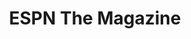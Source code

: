 ---
collection_archive: false
collection_awards: []
collection_category:
  - Kids
  - Editorial
  - Reportage
  - Lifestyle
  - Humor
  - Sports + Athletes
  - Still Life + Details
  - Portraits
  - Color
collection_content: 
collection_cover: https://d1sf55qlb7p6hz.cloudfront.net/puig-7.jpg
collection_cover_mobile: https://d1sf55qlb7p6hz.cloudfront.net/vertical_covers-41.jpg
collection_description: >-
  ESPN host Sam Alipour joined Major League Baseball star Yasiel Puig, his
  friends, teammates, and family at his home for Sam’s SportsCenter segment
  “Hangtime: Partying With Puig.”
collection_description_alignment: center
collection_exhibition: []
collection_filter: Commissioned + Stock
collection_hidden: false
collection_meta: Partying With Puig
collection_press: []
collection_preview:
  - https://d1sf55qlb7p6hz.cloudfront.net/espn_puig_covers-1.jpg
  - https://d1sf55qlb7p6hz.cloudfront.net/espn_puig_covers-2.jpg
  - https://d1sf55qlb7p6hz.cloudfront.net/espn_puig_covers-3.jpg
  - https://d1sf55qlb7p6hz.cloudfront.net/espn_puig_covers-4.jpg
cover_image: https://d1sf55qlb7p6hz.cloudfront.net/social-18.jpg
date: 
hide_footer: true 
logo: 
navigation_theme: white
slug: partying-with-puig
theme_color: "#86D0F7"
theme_color_all_works: "#D587FF"
title: ESPN The Magazine
collection_blocks:
  - _bookshop_name: collections/media-row-start
    row_alignment: between
  - _bookshop_name: collections/media-element 
    color: "#FBF2E9"
    image:  https://d1sf55qlb7p6hz.cloudfront.net/puig-1.jpg
    margin_left: '25'
    margin_right: '0'
    margin_y: '100'
    width: '60'
  - _bookshop_name: collections/media-row
    row_alignment: between
  - _bookshop_name: collections/media-element
    align_y: start
    color: "#D7E0ED"
    image:  https://d1sf55qlb7p6hz.cloudfront.net/puig-2b-single.jpg
    margin_left: '5'
    margin_right: '0'
    margin_y: '300'
    width: '25'
  - _bookshop_name: collections/media-element
    align_y: start
    color: "#FEF7F2"
    image:  https://d1sf55qlb7p6hz.cloudfront.net/puig-2c-single.jpg
    margin_left: '0'
    margin_right: '25'
    margin_y: '100'
    width: '40'
  - _bookshop_name: collections/media-row
    row_alignment: between
  - _bookshop_name: collections/media-element 
    color: "#F6DDCB"
    image:  https://d1sf55qlb7p6hz.cloudfront.net/puig-3.jpg
    margin_left: '55'
    margin_right: '0'
    margin_y: '100'
    width: '40'
  - _bookshop_name: collections/media-row
    row_alignment: between
  - _bookshop_name: collections/media-element
    align_y: start
    color: "#E6DCD7"
    image:  https://d1sf55qlb7p6hz.cloudfront.net/puig-4b-single.jpg
    margin_left: '20'
    margin_right: '0'
    margin_y: '100'
    width: '20'
  - _bookshop_name: collections/media-element
    align_y: start
    color: "#E4EEF9"
    image:  https://d1sf55qlb7p6hz.cloudfront.net/puig-4c-single.jpg
    margin_left: '0'
    margin_right: '35'
    margin_y: '100'
    width: '20'
  - _bookshop_name: collections/media-row
    row_alignment: between
  - _bookshop_name: collections/media-element 
    color: "#F6E8DC"
    image:  https://d1sf55qlb7p6hz.cloudfront.net/puig-5.jpg
    margin_left: '30'
    margin_y: '100'
    width: '60'
  - _bookshop_name: collections/media-row
    row_alignment: between
  - _bookshop_name: collections/media-element
    align_y: start
    color: "#FEDDBF"
    image:  https://d1sf55qlb7p6hz.cloudfront.net/puig-6b-single.jpg
    margin_left: '40'
    margin_right: '0'
    margin_y: '200'
    width: '20'
  - _bookshop_name: collections/media-element
    align_y: start
    color: "#C4EAE1"
    image:  https://d1sf55qlb7p6hz.cloudfront.net/puig-6c-single.jpg
    margin_left: '0'
    margin_right: '5'
    margin_y: '100'
    width: '30'
  - _bookshop_name: collections/media-row
    row_alignment: between
  - _bookshop_name: collections/media-element
    align_y: start
    color: "#F3E7E1"
    image:  https://d1sf55qlb7p6hz.cloudfront.net/puig-8b-single.jpg
    margin_left: '5'
    margin_right: '0'
    margin_y: '100'
    width: '20'
  - _bookshop_name: collections/media-element
    align_y: start
    color: "#FACFD1"
    image:  https://d1sf55qlb7p6hz.cloudfront.net/puig-8c-single.jpg
    margin_right: '55'
    margin_y: '100'
    width: '20'
  - _bookshop_name: collections/media-row
    row_alignment: between
  - _bookshop_name: collections/media-element 
    color: "#F7E7DA"
    image:  https://d1sf55qlb7p6hz.cloudfront.net/puig-7.jpg
    margin_left: '20'
    margin_y: '100'
    width: '40'
  - _bookshop_name: collections/media-element 
    color: "#DCE4F2"
    image:  https://d1sf55qlb7p6hz.cloudfront.net/puig-9.jpg
    margin_left: '0'
    margin_right: '10'
    margin_y: '500'
    width: '25'
  - _bookshop_name: collections/media-row
    row_alignment: between
  - _bookshop_name: collections/media-element 
    color: "#F5E0D4"
    image:  https://d1sf55qlb7p6hz.cloudfront.net/puig-10.jpg
    margin_left: '25'
    margin_y: '100'
    width: '50'
  - _bookshop_name: collections/media-row-end
---
